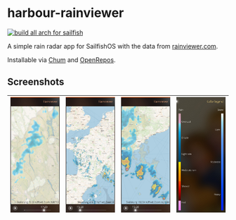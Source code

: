 # harbour-rainviewer

[![build all arch for sailfish](https://github.com/cnlpete/harbour-rainviewer/actions/workflows/main.yml/badge.svg)](https://github.com/cnlpete/harbour-rainviewer/actions/workflows/main.yml)

A simple rain radar app for SailfishOS with the data from [rainviewer.com](https://rainviewer.com).

Installable via [Chum](https://build.sailfishos.org/package/show/sailfishos:chum:testing/harbour-rainviewer) and [OpenRepos](https://openrepos.net/content/cnlpete/rainviewer).

## Screenshots

| ![screenshot 1](screenshots/photo_5303021482609338239_w.jpg) | ![screenshot 2](screenshots/photo_5303021482609338244_w.jpg) | ![screenshot 3](screenshots/photo_5303021482609338240_w.jpg) | ![screenshot 4](screenshots/photo_5400178367308883249_w.jpg) |
|     :---:      |     :---:      |     :---:      |     :---:      |


